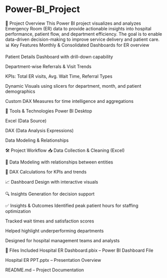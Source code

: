 # Power-BI_Project
📌 Project Overview
This Power BI project visualizes and analyzes Emergency Room (ER) data to provide actionable insights into hospital performance, patient flow, and department efficiency. The goal is to enable data-driven decision-making to improve service delivery and patient care.
📊 Key Features
Monthly & Consolidated Dashboards for ER overview

Patient Details Dashboard with drill-down capability

Department-wise Referrals & Visit Trends

KPIs: Total ER visits, Avg. Wait Time, Referral Types

Dynamic Visuals using slicers for department, month, and patient demographics

Custom DAX Measures for time intelligence and aggregations



🧩 Tools & Technologies
Power BI Desktop

Excel (Data Source)

DAX (Data Analysis Expressions)

Data Modeling & Relationships

🛠️ Project Workflow
📥 Data Collection & Cleaning (Excel)

🧱 Data Modeling with relationships between entities

🧮 DAX Calculations for KPIs and trends

📈 Dashboard Design with interactive visuals

🔍 Insights Generation for decision support

✅ Insights & Outcomes
Identified peak patient hours for staffing optimization

Tracked wait times and satisfaction scores

Helped highlight underperforming departments

Designed for hospital management teams and analysts

📎 Files Included
Hospital ER Dashboard.pbix – Power BI Dashboard File

Hospital ER PPT.pptx – Presentation Overview

README.md – Project Documentation

